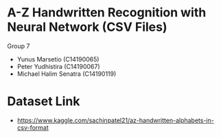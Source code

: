 # A-Z Handwritten Recognition with Neural Network (CSV Files)

Group 7
- Yunus Marsetio (C14190065)
- Peter Yudhistira (C14190067)
- Michael Halim Senatra (C14190119)

# Dataset Link
- https://www.kaggle.com/sachinpatel21/az-handwritten-alphabets-in-csv-format
